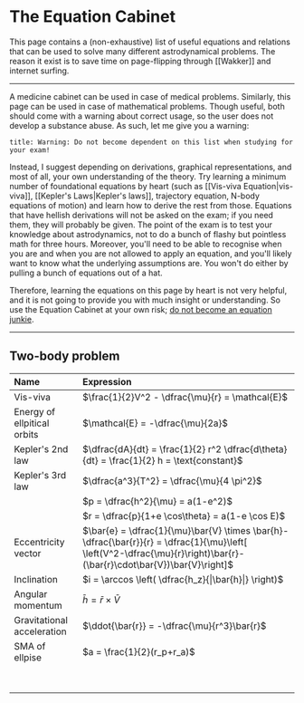 # The Equation Cabinet
This page contains a (non-exhaustive) list of useful equations and relations that can be used to solve many different astrodynamical problems. The reason it exist is to save time on page-flipping through [[Wakker]] and internet surfing.
___

A medicine cabinet can be used in case of medical problems. Similarly, this page can be used in case of mathematical problems. Though useful, both should come with a warning about correct usage, so the user does not develop a substance abuse. As such, let me give you a warning:

```ad-warning
title: Warning: Do not become dependent on this list when studying for your exam!
```

Instead, I suggest depending on derivations, graphical representations, and most of all, your own understanding of the theory. Try learning a minimum number of foundational equations by heart (such as [[Vis-viva Equation|vis-viva]], [[Kepler's Laws|Kepler's laws]], trajectory equation, N-body equations of motion) and learn how to derive the rest from those. Equations that have hellish derivations will not be asked on the exam; if you need them, they will probably be given. The point of the exam is to test your knowledge about astrodynamics, not to do a bunch of flashy but pointless math for three hours. Moreover, you'll need to be able to recognise when you are and when you are not allowed to apply an equation, and you'll likely want to know what the underlying assumptions are. You won't do either by pulling a bunch of equations out of a hat.

Therefore, learning the equations on this page by heart is not very helpful, and it is not going to provide you with much insight or understanding. So use the Equation Cabinet at your own risk; [do not become an equation junkie](equation_junkie.gif).
___

## Two-body problem
| Name | Expression |
|:------|:------|
| Vis-viva | $\frac{1}{2}V^2 - \dfrac{\mu}{r} = \mathcal{E}$|
| Energy of ellpitical orbits | $\mathcal{E} = -\dfrac{\mu}{2a}$|
| Kepler's 2nd law | $\dfrac{dA}{dt} = \frac{1}{2} r^2 \dfrac{d\theta}{dt} = \frac{1}{2} h = \text{constant}$|
| Kepler's 3rd law | $\dfrac{a^3}{T^2} = \dfrac{\mu}{4 \pi^2}$|
|  | $p = \dfrac{h^2}{\mu} = a(1-e^2)$|
|  | $r = \dfrac{p}{1+e \cos\theta} = a(1-e \cos E)$|
| Eccentricity vector | $\bar{e} = \dfrac{1}{\mu}\bar{V} \times \bar{h}-\dfrac{\bar{r}}{r} = \dfrac{1}{\mu}\left[ \left(V^2-\dfrac{\mu}{r}\right)\bar{r}-(\bar{r}\cdot\bar{V})\bar{V}\right]$|
| Inclination | $i = \arccos \left( \dfrac{h_z}{\|\bar{h}\|} \right)$|
| Angular momentum | $\bar{h} = \bar{r} \times \bar{V}$|
| Gravitational acceleration | $\ddot{\bar{r}} = -\dfrac{\mu}{r^3}\bar{r}$ |
| SMA of ellpise | $a = \frac{1}{2}(r_p+r_a)$|
|  | |
|  | |
|  | |
|  | |
|  | |
|  | |
|  | |
|  | |
